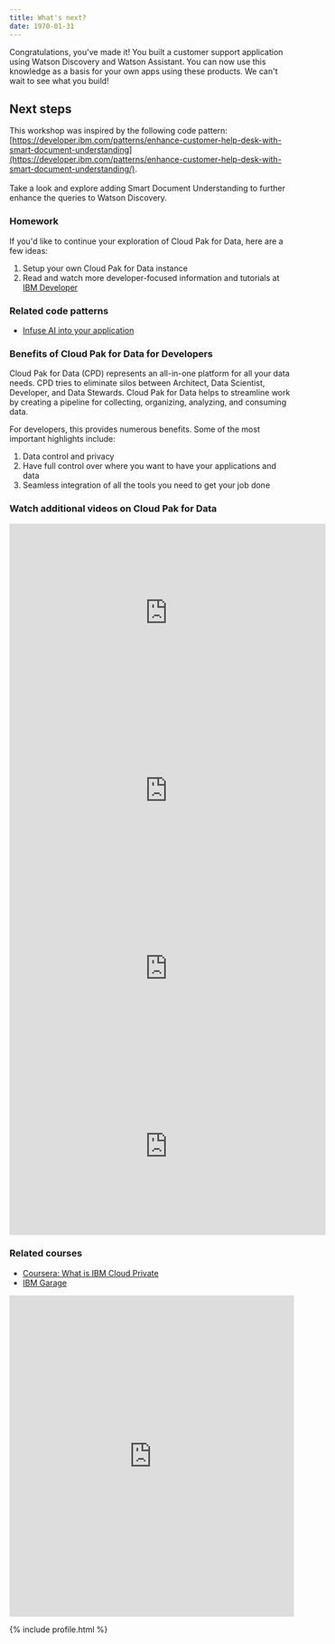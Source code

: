 ```yaml
---
title: What's next?
date: 1970-01-31
---
```


Congratulations, you've made it! You built a customer support application using Watson Discovery and Watson Assistant. You can now use this knowledge as a basis for your own apps using these products. We can't wait to see what you build!

## Next steps
This workshop was inspired by the following code pattern: [https://developer.ibm.com/patterns/enhance-customer-help-desk-with-smart-document-understanding](https://developer.ibm.com/patterns/enhance-customer-help-desk-with-smart-document-understanding/). 
<br /><br />
Take a look and explore adding Smart Document Understanding to further enhance the queries to Watson Discovery.

### Homework
If you'd like to continue your exploration of Cloud Pak for Data, here are a few ideas:

1. Setup your own Cloud Pak for Data instance
2. Read and watch more developer-focused information and tutorials at [IBM Developer](https://developer.ibm.com/)

### Related code patterns
<!-- TODO: find some related code patterns -->
* [Infuse AI into your application](https://developer.ibm.com/patterns/infuse-ai-into-your-application)

### Benefits of Cloud Pak for Data for Developers
Cloud Pak for Data (CPD) represents an all-in-one platform for all your data needs. CPD tries to eliminate silos between Architect, Data Scientist, Developer, and Data Stewards. Cloud Pak for Data helps to streamline work by creating a pipeline for collecting, organizing, analyzing, and consuming data.

For developers, this provides numerous benefits. Some of the most important highlights include:

1. Data control and privacy
2. Have full control over where you want to have your applications and data
3. Seamless integration of all the tools you need to get your job done

### Watch additional videos on Cloud Pak for Data
<iframe width="560" height="315" src="https://www.youtube.com/embed/UL_jXJoRPdY" frameborder="0" allow="accelerometer; autoplay; encrypted-media; gyroscope; picture-in-picture" allowfullscreen></iframe>
<br />
<iframe width="560" height="315" src="https://www.youtube.com/embed/yzXA3qhfaq0" frameborder="0" allow="accelerometer; autoplay; encrypted-media; gyroscope; picture-in-picture" allowfullscreen></iframe>
<br />
<iframe width="560" height="315" src="https://www.youtube.com/embed/_ad9Tl1p-rY" frameborder="0" allow="accelerometer; autoplay; encrypted-media; gyroscope; picture-in-picture" allowfullscreen></iframe>
<br />
<iframe width="560" height="315" src="https://www.youtube.com/embed/T6c_4lUcZgc" frameborder="0" allow="accelerometer; autoplay; encrypted-media; gyroscope; picture-in-picture" allowfullscreen></iframe>
<br />

### Related courses
* [Coursera: What is IBM Cloud Private](https://www.coursera.org/lecture/deploy-micro-kube-icp/what-is-ibm-cloud-private-ZoWVi)
* [IBM Garage](https://www.ibm.com/cloud/garage/journeys/ibm-cloud-private)

<!-- TODO: update/include embedded slides -->
<!-- * Any required IBM promotional slides/info like Call for Code -->
<!-- * Presenter contact info -->

<style>
  .responsive-wrap iframe{ max-width: 100%;}
</style>

<div class="responsive-wrap">
  <iframe src="https://docs.google.com/presentation/d/e/2PACX-1vQ9kDNYyVujR5ZtWeBYHyNBphYKXdpeqZ-l3nNm5ttDRSK6kGQoA8abJZ-PKX2g5uPDvqemPD0fsl0f/embed?start=false&loop=false&delayms=3000" frameborder="0" width="960" height="569" allowfullscreen="true" mozallowfullscreen="true" webkitallowfullscreen="true"></iframe>
</div>

<!-- TODO: update this for other presenters (or use the embedded slides) -->
{% include profile.html %}
